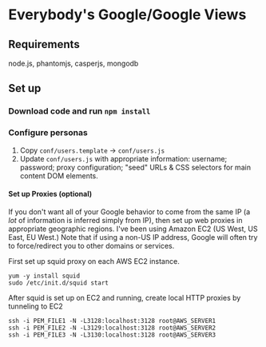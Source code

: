 Everybody's Google/Google Views
===============================



Requirements
------------

node.js, phantomjs, casperjs, mongodb


Set up
------

### Download code and run `npm install`

### Configure personas
1. Copy `conf/users.template` -> `conf/users.js`
2. Update `conf/users.js` with appropriate information: username; password; proxy configuration; "seed" URLs & CSS selectors for main content DOM elements.


#### Set up Proxies (optional)

If you don't want all of your Google behavior to come from the same IP (a *lot* of information is inferred simply from IP), then set up web proxies in appropriate geographic regions. I've been using Amazon EC2 (US West, US East, EU West.) Note that if using a non-US IP address, Google will often try to force/redirect you to other domains or services.

First set up squid proxy on each AWS EC2 instance.

	yum -y install squid
	sudo /etc/init.d/squid start


After squid is set up on EC2 and running, create local HTTP proxies by tunneling to EC2

	ssh -i PEM_FILE1 -N -L3128:localhost:3128 root@AWS_SERVER1
	ssh -i PEM_FILE2 -N -L3129:localhost:3128 root@AWS_SERVER2
	ssh -i PEM_FILE3 -N -L3130:localhost:3128 root@AWS_SERVER3